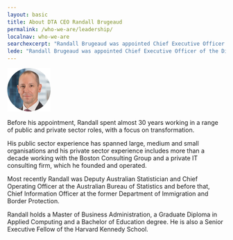 ```yaml
---
layout: basic
title: About DTA CEO Randall Brugeaud
permalink: /who-we-are/leadership/
localnav: who-we-are
searchexcerpt: "Randall Brugeaud was appointed Chief Executive Officer of the Digital Transformation Agency on 1 July 2018."
lede: "Randall Brugeaud was appointed Chief Executive Officer of the Digital Transformation Agency on 1 July 2018."
---
```


<img class="align-left" src="/images/leadership-group/Randall_100x100.png" />

Before his appointment, Randall spent almost 30 years working in a range of public and private sector roles, with a focus on transformation.

His public sector experience has spanned large, medium and small organisations and his private sector experience includes more than a decade working with the Boston Consulting Group and a private IT consulting firm, which he founded and operated.

Most recently Randall was Deputy Australian Statistician and Chief Operating Officer at the Australian Bureau of Statistics and before that, Chief Information Officer at the former Department of Immigration and Border Protection.

Randall holds a Master of Business Administration, a Graduate Diploma in Applied Computing and a Bachelor of Education degree. He is also a Senior Executive Fellow of the Harvard Kennedy School.
